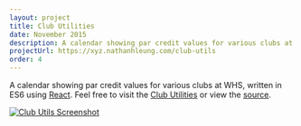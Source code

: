 ```yaml
---
layout: project
title: Club Utilities
date: November 2015
description: A calendar showing par credit values for various clubs at Wissahickon.  Built with React and ES2015.
projectUrl: https://xyz.nathanhleung.com/club-utils
order: 4
---
```

A calendar showing par credit values for various clubs at WHS, written in ES6 using <a href="https://facebook.github.io/react/" target="_blank">React</a>.
Feel free to visit the <a href="https://xyz.nathanhleung.com/club-utils" target="_blank">Club Utilities</a> or view the <a href="http://github.com/nathanhleung/club-utils" target="_blank">source</a>.

<a href="https://xyz.nathanhleung.com/club-utils" target="_blank">
  <img alt="Club Utils Screenshot" src="http://i.imgur.com/E12pr3s.png?1">
</a>
